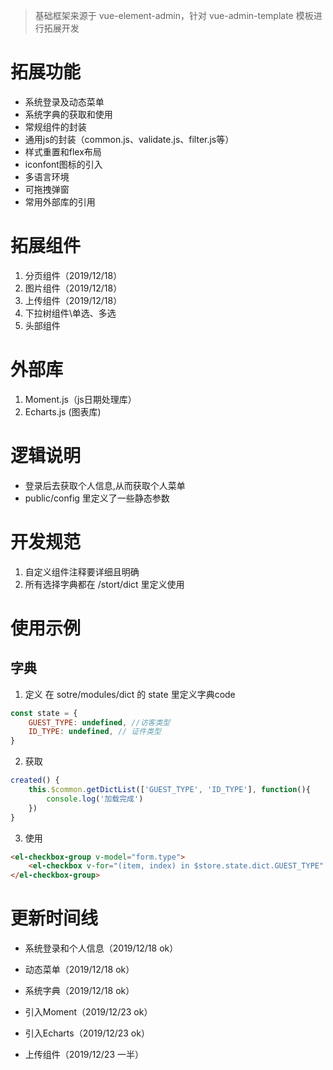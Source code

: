 > 基础框架来源于 vue-element-admin，针对 vue-admin-template 模板进行拓展开发

# 拓展功能
* 系统登录及动态菜单
* 系统字典的获取和使用
* 常规组件的封装
* 通用js的封装（common.js、validate.js、filter.js等）
* 样式重置和flex布局
* iconfont图标的引入
* 多语言环境
* 可拖拽弹窗
* 常用外部库的引用

# 拓展组件
1. 分页组件（2019/12/18）
2. 图片组件（2019/12/18）
3. 上传组件（2019/12/18）
4. 下拉树组件\单选、多选
5. 头部组件

# 外部库
1. Moment.js（js日期处理库）
2. Echarts.js (图表库)



# 逻辑说明
* 登录后去获取个人信息,从而获取个人菜单
* public/config 里定义了一些静态参数

# 开发规范
1. 自定义组件注释要详细且明确
2. 所有选择字典都在 /stort/dict 里定义使用


# 使用示例
## 字典
1. 定义
在 sotre/modules/dict 的 state 里定义字典code
```js
const state = {
    GUEST_TYPE: undefined, //访客类型
    ID_TYPE: undefined, // 证件类型
}
```

2. 获取
```js
created() {
    this.$common.getDictList(['GUEST_TYPE', 'ID_TYPE'], function(){
        console.log('加载完成')
    })
}
```

3. 使用
```html
<el-checkbox-group v-model="form.type">
    <el-checkbox v-for="(item, index) in $store.state.dict.GUEST_TYPE" :key="index" :label="item.label" name="type" />
</el-checkbox-group>
```



# 更新时间线
* 系统登录和个人信息（2019/12/18 ok）
* 动态菜单（2019/12/18 ok）
* 系统字典（2019/12/18 ok）

* 引入Moment（2019/12/23 ok）
* 引入Echarts（2019/12/23 ok）
* 上传组件（2019/12/23 一半）